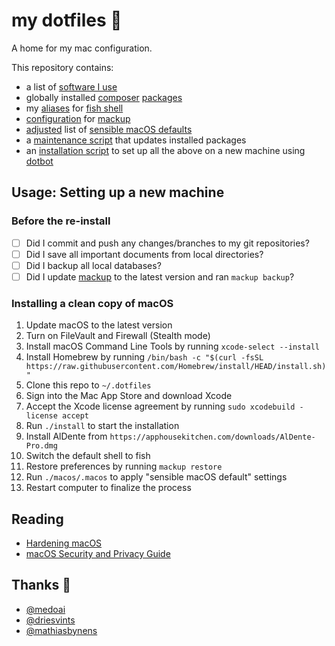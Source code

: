 # my dotfiles 🦚

A home for my mac configuration.

This repository contains:
- a list of [software I use](homebrew/Brewfile)
- globally installed [composer](https://getcomposer.org/) [packages](composer/composer.json)
- my [aliases](fish/aliases) for [fish shell](https://fishshell.com)
- [configuration](mackup) for [mackup](https://github.com/lra/mackup)
- [adjusted](macos/.macos) list of [sensible macOS defaults](https://mths.be/macos)
- a [maintenance script](maintenance.fish) that updates installed packages 
- an [installation script](install.conf.yaml) to set up all the above on a new machine using [dotbot](https://github.com/anishathalye/dotbot)

## Usage: Setting up a new machine

### Before the re-install

- [ ] Did I commit and push any changes/branches to my git repositories?
- [ ] Did I save all important documents from local directories?
- [ ] Did I backup all local databases?
- [ ] Did I update [mackup](https://github.com/lra/mackup) to the latest version and ran `mackup backup`?

### Installing a clean copy of macOS

1. Update macOS to the latest version
1. Turn on FileVault and Firewall (Stealth mode)
1. Install macOS Command Line Tools by running `xcode-select --install`
2. Install Homebrew by running `/bin/bash -c "$(curl -fsSL https://raw.githubusercontent.com/Homebrew/install/HEAD/install.sh)"`
1. Clone this repo to `~/.dotfiles`
2. Sign into the Mac App Store and download Xcode
3. Accept the Xcode license agreement by running `sudo xcodebuild -license accept`
1. Run `./install` to start the installation
2. Install AlDente from `https://apphousekitchen.com/downloads/AlDente-Pro.dmg`
3. Switch the default shell to fish
1. Restore preferences by running `mackup restore`
1. Run `./macos/.macos` to apply "sensible macOS default" settings
1. Restart computer to finalize the process

## Reading

* [Hardening macOS](https://blog.bejarano.io/hardening-macos.html)
* [macOS Security and Privacy Guide](https://github.com/drduh/macOS-Security-and-Privacy-Guide)

## Thanks 💙

- [@medoai](https://github.com/meodai/dotfiles)
- [@driesvints](https://github.com/driesvints/dotfiles)
- [@mathiasbynens](https://mths.be/macos)
